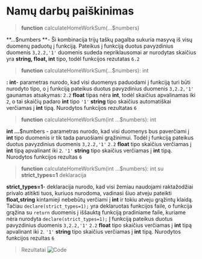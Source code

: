 # Namų darbų paiškinimas
> **function** calculateHomeWorkSum(...$numbers)

**...$numbers **- Ši kombinacija trijų taškų pagalba sukuria masyvą iš visų duomenų paduotų į funkciją. Pateikus į funkciją duotus pavyzdinius duomenis `3,2.2,'1'`  duomenis sudeda nepriklausomai ar nurodytas skaičius yra **string, float, int** tipo, todėl funkcijos rezutatas `6.2`

> **function** calculateHomeWorkSum(...$numbers): int

**: int**- parametras nurodo, kad visi duomenys paduodami į funkciją turi būti nurodyto tipo, o į funkciją pateikus duotus pavyzdinius duomenis `3,2.2,'1'` gaunamas atsakymas:
`2.2` **float** tipas nėra **int**, todėl skaičius apvalinamas iki `2`, o tai skaičių padaro **int** tipo
`'1'` **string** tipo skaičius automatiškai verčiamas į **int** tipą.
Nurodytos funkcijos rezultatas `6`


> **function** calculateHomeWorkSum(int ...$numbers): int

**int ...**$numbers - parametras nurodo, kad visi duomenys bus paverčiami į **int** tipo duomenis ir tik tada paruošiami grąžinimui. Todėl į funkciją pateikus duotus pavyzdinius duomenis `3,2.2,'1'` 
`2.2` **float** tipo skaičius verčiamas į **int** tipą apvalinant iki `2`.
`'1'` **string** tipo skaičius verčiamas į **int** tipą.
Nurodytos funkcijos rezultas `6`


> **function** calculateHomeWorkSum(int ...$numbers): int su **strict_types=1** deklaracija

**strict_types=1**- deklaracija nurodo, kad visi žemiau naudojami raktažodžiai privalo atitikti tuos, kuriuos nurodoma, vadinasi šiuo atveju pateikti **float,string** kintamieji nebebūtų verčiami į **int** ir tokiu atveju grąžintų klaidą. Tačiau `declare(strict_types=1);` yra deklaruotas funkcijos faile, o funkcija grąžina su `return` duomenis į iššauktą funkciją pradiniame faile, kuriame nėra nurodyta `declare(strict_types=1);`
Į funkciją pateikus duotus pavyzdinius duomenis `3,2.2,'1'` 
`2.2` **float** tipo skaičius verčiamas į **int** tipą apvalinant iki `2`.
`'1'` **string** tipo skaičius verčiamas į **int** tipą.
Nurodytos funkcijos rezultas `6`

> Rezultatai
![Code](http://nfq-siauliai.us.lt/NFQHomeWork1/nfq.png "Code")
